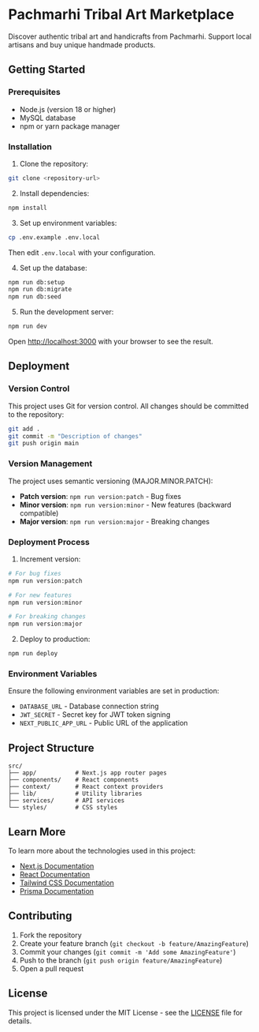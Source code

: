 # Pachmarhi Tribal Art Marketplace

Discover authentic tribal art and handicrafts from Pachmarhi. Support local artisans and buy unique handmade products.

## Getting Started

### Prerequisites

- Node.js (version 18 or higher)
- MySQL database
- npm or yarn package manager

### Installation

1. Clone the repository:
```bash
git clone <repository-url>
```

2. Install dependencies:
```bash
npm install
```

3. Set up environment variables:
```bash
cp .env.example .env.local
```
Then edit `.env.local` with your configuration.

4. Set up the database:
```bash
npm run db:setup
npm run db:migrate
npm run db:seed
```

5. Run the development server:
```bash
npm run dev
```

Open [http://localhost:3000](http://localhost:3000) with your browser to see the result.

## Deployment

### Version Control

This project uses Git for version control. All changes should be committed to the repository:

```bash
git add .
git commit -m "Description of changes"
git push origin main
```

### Version Management

The project uses semantic versioning (MAJOR.MINOR.PATCH):

- **Patch version**: `npm run version:patch` - Bug fixes
- **Minor version**: `npm run version:minor` - New features (backward compatible)
- **Major version**: `npm run version:major` - Breaking changes

### Deployment Process

1. Increment version:
```bash
# For bug fixes
npm run version:patch

# For new features
npm run version:minor

# For breaking changes
npm run version:major
```

2. Deploy to production:
```bash
npm run deploy
```

### Environment Variables

Ensure the following environment variables are set in production:

- `DATABASE_URL` - Database connection string
- `JWT_SECRET` - Secret key for JWT token signing
- `NEXT_PUBLIC_APP_URL` - Public URL of the application

## Project Structure

```
src/
├── app/           # Next.js app router pages
├── components/    # React components
├── context/       # React context providers
├── lib/           # Utility libraries
├── services/      # API services
└── styles/        # CSS styles
```

## Learn More

To learn more about the technologies used in this project:

- [Next.js Documentation](https://nextjs.org/docs)
- [React Documentation](https://reactjs.org/docs/getting-started.html)
- [Tailwind CSS Documentation](https://tailwindcss.com/docs)
- [Prisma Documentation](https://www.prisma.io/docs/)

## Contributing

1. Fork the repository
2. Create your feature branch (`git checkout -b feature/AmazingFeature`)
3. Commit your changes (`git commit -m 'Add some AmazingFeature'`)
4. Push to the branch (`git push origin feature/AmazingFeature`)
5. Open a pull request

## License

This project is licensed under the MIT License - see the [LICENSE](LICENSE) file for details.
